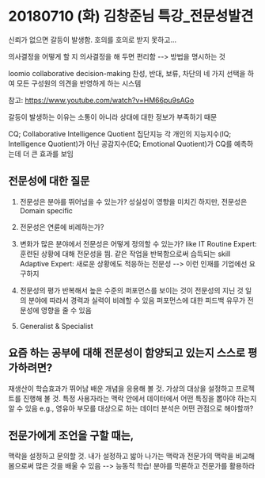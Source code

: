 # 20180710 (화) 김창준님 특강_전문성발견


신뢰가 없으면 갈등이 발생함. 호의를 호의로 받지 못하고...

의사결정을 어떻게 할 지 의사결정을 해 두면 편리함 --> 방법을 명시하는 것

loomio collaborative decision-making
  찬성, 반대, 보류, 차단의 네 가지 선택을 하여 모든 구성원의 의견을 반영하게 하는 시스템
 
  참고: https://www.youtube.com/watch?v=HM66pu9sAGo
 
갈등이 발생하는 이유는 소통이 아니라 상대에 대한 정보가 부족하기 때문
 
CQ; Collaborative Intelligence Quotient 집단지능
  각 개인의 지능지수(IQ; Intelligence Quotient)가 아닌 공감지수(EQ; Emotional Quotient)가 CQ를 예측하는데 더 큰 효과를 보임
  
## 전문성에 대한 질문
  1. 전문성은 분야를 뛰어넘을 수 있는가?
    성실성이 영향을 미치긴 하지만, 전문성은 Domain specific
  
  2. 전문성은 연륜에 비례하는가?
  
  3. 변화가 많은 분야에서 전문성은 어떻게 정의할 수 있는가? like IT
    Routine Expert: 훈련된 상황에 대해 전문성을 띔. 같은 작업을 반복함으로써 습득되는 skill
    Adaptive Expert: 새로운 상황에도 적응하는 전문성 --> 이런 인재를 기업에선 요구하지
    
  4. 전문성의 평가
    반복해서 높은 수준의 퍼포먼스를 보이는 것이 전문성의 지닌 것
    일의 분야에 따라서 경력과 실력이 비례할 수 있음
    퍼포먼스에 대한 피드백 유무가 전문성에 영향을 줄 수 있음
    
  5. Generalist & Specialist
 
## 요즘 하는 공부에 대해 전문성이 함양되고 있는지 스스로 평가하려면?
  재생산이 학습효과가 뛰어남
  배운 개념을 응용해 볼 것. 가상의 대상을 설정하고 프로젝트를 진행해 볼 것. 특정 사용자라는 맥락 안에서 데이터에서 어떤 특징을 뽑아야 하는지 알 수 있음
    e.g., 영유아 부모를 대상으로 하는 데이터 분석은 어떤 관점으로 해야할까?
  
## 전문가에게 조언을 구할 때는,
  맥락을 설정하고 문의할 것. 내가 설정하고 밟아 나가는 맥락과 전문가의 맥락을 비교해 봄으로써 많은 것을 배울 수 있음
  --> 능동적 학습!
  분야를 막론하고 전문가를 활용하라
